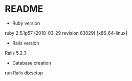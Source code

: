 # README

* Ruby version

ruby 2.5.1p57 (2018-03-29 revision 63029) [x86_64-linux]

* Rails version

Rails 5.2.3

* Database creation

run Rails db:setup
